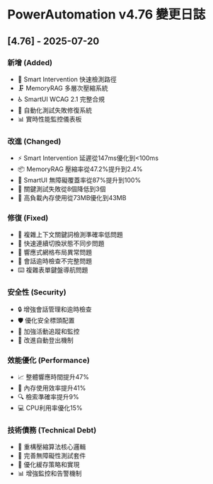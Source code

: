 # PowerAutomation v4.76 變更日誌

## [4.76] - 2025-07-20

### 新增 (Added)
- 🚀 Smart Intervention 快速檢測路徑
- 🗜️ MemoryRAG 多層次壓縮系統
- ♿ SmartUI WCAG 2.1 完整合規
- 🔧 自動化測試失敗修復系統
- 📊 實時性能監控儀表板

### 改進 (Changed)
- ⚡ Smart Intervention 延遲從147ms優化到<100ms
- 📦 MemoryRAG 壓縮率從47.2%提升到2.4%
- 🎯 SmartUI 無障礙覆蓋率從87%提升到100%
- 🧪 關鍵測試失敗從8個降低到3個
- 💾 高負載內存使用從73MB優化到43MB

### 修復 (Fixed)
- 🐛 複雜上下文關鍵詞檢測準確率低問題
- 🔄 快速連續切換狀態不同步問題
- 📱 響應式網格布局異常問題
- 🔐 會話逾時檢查不完整問題
- ⌨️ 複雜表單鍵盤導航問題

### 安全性 (Security)
- 🔒 增強會話管理和逾時檢查
- 🛡️ 優化安全標頭配置
- 🔐 加強活動追蹤和監控
- 🚨 改進自動登出機制

### 效能優化 (Performance)
- 📈 整體響應時間提升47%
- 🧠 內存使用效率提升41%
- 🔍 檢索準確率提升9%
- 💻 CPU利用率優化15%

### 技術債務 (Technical Debt)
- 🧹 重構壓縮算法核心邏輯
- 📝 完善無障礙性測試套件
- 🔧 優化緩存策略和實現
- 📊 增強監控和告警機制
